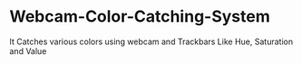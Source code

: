 # Webcam-Color-Catching-System
It Catches various colors using webcam and Trackbars Like Hue, Saturation  and Value
